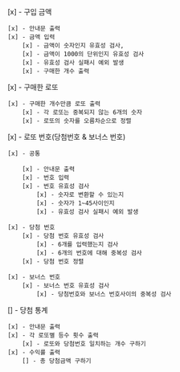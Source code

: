 [x] - 구입 금액
    
    [x] - 안내문 출력
    [x] - 금액 입력
        [x] - 금액이 숫자인지 유효성 검사,
        [x] - 금액이 1000의 단위인지 유효성 검사
        [x] - 유효성 검사 실패시 예외 발생
        [x] - 구매한 개수 출력

[x] - 구매한 로또 

    [x] - 구매한 개수만큼 로또 출력
        [x] - 각 로또는 중복되지 않는 6개의 숫자
        [x] - 로또의 숫자를 오름차순으로 정렬

[x] - 로또 번호(당첨번호 & 보너스 번호)

    [x] - 공통

        [x] - 안내문 출력
        [x] - 번호 입력
        [x] - 번호 유효성 검사
            [x] - 숫자로 변환할 수 있는지
            [x] - 숫자가 1~45사이인지
            [x] - 유효성 검사 실패시 예외 발생

    [x] - 당첨 번호
        [x] - 당첨 번호 유효성 검사
            [x] - 6개를 입력했는지 검사
            [x] - 6개의 번호에 대해 중복성 검사
        [x] - 당첨 번호 정렬

    [x] - 보너스 번호
        [x] - 보너스 번호 유효성 검사
            [x] - 당첨번호와 보너스 번호사이의 중복성 검사
    

[] - 당첨 통계

    [x] - 안내문 출력
    [x] - 각 로또별 등수 횟수 출력
        [x] - 로또와 당첨번호 일치하는 개수 구하기
    [x] - 수익률 출력
        [] - 총 당첨금액 구하기
        
